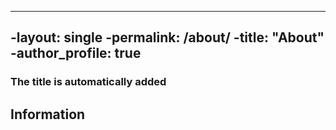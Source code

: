 ----
-layout: single
-permalink: /about/
-title: "About"
-author_profile: true
----

### The title is automatically added

## Information
